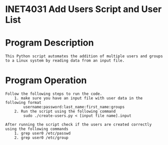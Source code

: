 # INET4031 Add Users Script and User List

# Program Description
    This Python script automates the addition of multiple users and groups to a Linux system by reading data from an input file. 

# Program Operation
    Follow the following steps to run the code. 
        1. make sure you have an input file with user data in the following format
            username:password:last_name:first_name:groups
        2. Run the script using the following command
            sudo ./create-users.py < [input file name].input

    After running the script check if the users are created correctly using the following commands
        1. grep user0 /etc/passwd
        2. grep user0 /etc/group
